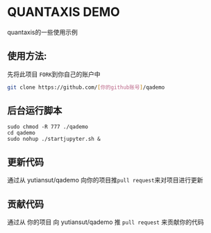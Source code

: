 # QUANTAXIS DEMO

quantaxis的一些使用示例


## 使用方法:

先将此项目 ```FORK```到你自己的账户中


```bash
git clone https://github.com/[你的github账号]/qademo
```

## 后台运行脚本

```
sudo chmod -R 777 ./qademo
cd qademo
sudo nohup ./startjupyter.sh &
```

## 更新代码

通过从 yutiansut/qademo 向你的项目推```pull request```来对项目进行更新

## 贡献代码

通过从 你的项目 向 yutiansut/qademo 推 ```pull request``` 来贡献你的代码